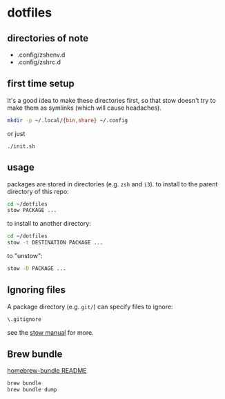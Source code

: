 # dotfiles

## directories of note

* .config/zshenv.d
* .config/zshrc.d

## first time setup

It's a good idea to make these directories first, so that stow doesn't try to make
them as symlinks (which will cause headaches).

```bash
mkdir -p ~/.local/{bin,share} ~/.config
```

or just

```
./init.sh
```

## usage

packages are stored in directories (e.g. `zsh` and `i3`).  to install to the
parent directory of this repo:

```bash
cd ~/dotfiles
stow PACKAGE ...
```

to install to another directory:

```bash
cd ~/dotfiles
stow -t DESTINATION PACKAGE ...
```

to "unstow":

```bash
stow -D PACKAGE ...
```

## Ignoring files

A package directory (e.g. `git/`) can specify files to ignore:

```bash
\.gitignore
```

see the [stow manual][stowignore] for more.

[stowignore]: <http://www.gnu.org/software/stow/manual/html_node/Types-And-Syntax-Of-Ignore-Lists.html>

## Brew bundle

[homebrew-bundle README](https://github.com/Homebrew/homebrew-bundle/blob/master/README.md)

```bash
brew bundle
brew bundle dump
```
